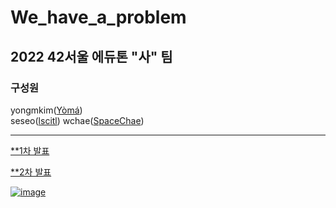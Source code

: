 # We_have_a_problem
## 2022 42서울 에듀톤 "사" 팀
### 구성원
yongmkim([Yòmá](https://github.com/codeyoma))   
seseo([lscitl](https://github.com/lscitl))
wchae([SpaceChae](https://github.com/enaenen))

-------

[**1차 발표](https://www.canva.com/design/DAFKNiqD424/qa2Plb5AmpPpRQLK-ZySwQ/edit?utm_content=DAFKNiqD424&utm_campaign=designshare&utm_medium=link2&utm_source=sharebutton)

[**2차 발표](https://www.canva.com/design/DAFKRRlWMg0/8Biv5k8nlc8zULTT9N6D_g/view?utm_content=DAFKRRlWMg0&utm_campaign=designshare&utm_medium=link&utm_source=publishsharelink)

[![image](https://user-images.githubusercontent.com/13278955/186371841-dbc15a20-c10b-448e-8269-8195c79cd3cd.png)](https://www.canva.com/design/DAFKNiqD424/qa2Plb5AmpPpRQLK-ZySwQ/edit?utm_content=DAFKNiqD424&utm_campaign=designshare&utm_medium=link2&utm_source=sharebutton)


